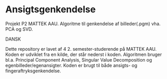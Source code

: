 # Ansigtsgenkendelse
Projekt P2 MATTEK AAU. Algoritme til genkendelse af billeder(.pgm) vha. PCA og SVD. 

DANSK

Dette repository er lavet af 4 2. semester-studerende på MATTEK AAU. Koden er udviklet fra en kilde, der står nederst i koden. 
Algoritmen bruger bl.a. Principal Component Analysis, Singular Value Decomposition og egenbilleder/egenansigter.
Koden er brugt til både ansigts- og fingeraftryksgenkendelse.
